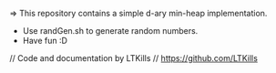 => This repository contains a simple d-ary min-heap implementation.

- Use randGen.sh to generate random numbers.
- Have fun :D


// Code and documentation by LTKills
// https://github.com/LTKills
